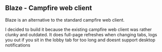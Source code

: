 Blaze - Campfire web client
---------------------------
Blaze is an alternative to the standard campfire web client.

I decided to build it because the existing campfire web client was rather
clunky and outdated. It does full-page refreshes when changing tabs,
logs you out if you sit in the lobby tab for too long and doesnt support 
desktop notifications


